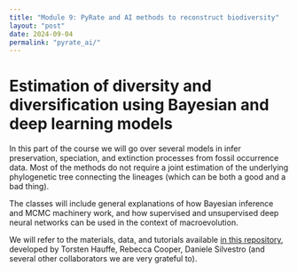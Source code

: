 ```yaml
---
title: "Module 9: PyRate and AI methods to reconstruct biodiversity"
layout: "post" 
date: 2024-09-04
permalink: "pyrate_ai/"
---
```


# Estimation of diversity and diversification using Bayesian and deep learning models

In this part of the course we will go over several models in infer preservation, speciation, and extinction processes from fossil occurrence data. Most of the methods do not require a joint estimation of the underlying phylogenetic tree connecting the lineages (which can be both a good and a bad thing).

The classes will include general explanations of how Bayesian inference and MCMC machinery work, and how supervised and unsupervised deep neural networks can be used in the context of macroevolution. 

We will refer to the materials, data, and tutorials available [in this repository](https://github.com/decoding-the-past/decoding_the_past), developed by Torsten Hauffe, Rebecca Cooper, Daniele Silvestro (and several other collaborators we are very grateful to). 
